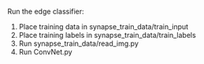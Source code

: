 Run the edge classifier:

1. Place training data in synapse_train_data/train_input
2. Place training labels in synapse_train_data/train_labels
3. Run synapse_train_data/read_img.py
4. Run ConvNet.py


